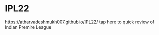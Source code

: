 # IPL22
https://atharvadeshmukh007.github.io/IPL22/ tap here to quick review of Indian Premire League
